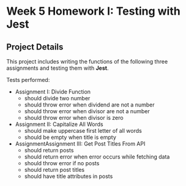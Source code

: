 # Week 5 Homework I: Testing with Jest

## Project Details

This project includes writing the functions of the following three assignments and testing them with **Jest**.

Tests performed:

- Assignment I: Divide Function
  - should divide two number
  - should throw error when dividend are not a number
  - should throw error when divisor are not a number
  - should throw error when divisor is zero
- Assignment II: Capitalize All Words
  - should make uppercase first letter of all words
  - should be empty when title is empty
- AssignmentAssignment III: Get Post Titles From API
  - should return posts
  - should return error when error occurs while fetching data
  - should throw error if no posts
  - should return post titles
  - should have title attributes in posts

